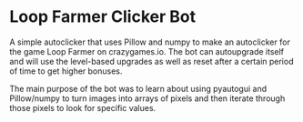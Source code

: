 # Loop Farmer Clicker Bot

A simple autoclicker that uses Pillow and numpy to make an autoclicker for the game Loop Farmer on crazygames.io. 
The bot can autoupgrade itself and will use the level-based upgrades as well as reset after a certain period of time to get higher bonuses. 

The main purpose of the bot was to learn about using pyautogui and Pillow/numpy to turn images into arrays of pixels and then iterate through
those pixels to look for specific values. 
